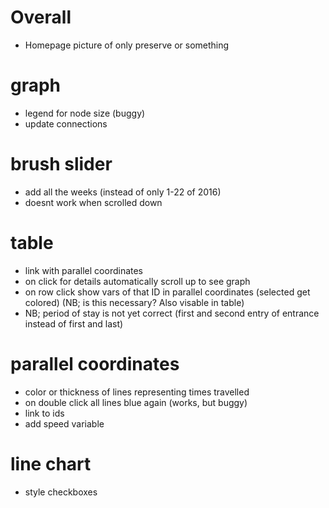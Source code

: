 # Overall
- Homepage picture of only preserve or something

# graph
- legend for node size (buggy)
- update connections

# brush slider
- add all the weeks (instead of only 1-22 of 2016)
- doesnt work when scrolled down

# table
- link with parallel coordinates
- on click for details automatically scroll up to see graph
- on row click show vars of that ID in parallel coordinates (selected get colored) (NB; is this necessary? Also visable in table)
- NB; period of stay is not yet correct (first and second entry of entrance instead of first and last)

# parallel coordinates
- color or thickness of lines representing times travelled
- on double click all lines blue again (works, but buggy)
- link to ids
- add speed variable

# line chart
- style checkboxes
